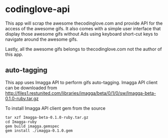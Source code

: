 # codinglove-api

This app will scrap the awesome thecodinglove.com and provide API for the access of the awesome gifs. It also comes with a simple user interface that display those awesome gifs without Ads using keyboard short-cut keys to navigate around the awesome gifs.

Lastly, all the awesome gifs belongs to thecodinglove.com not the author of this app.

## auto-tagging

This app uses Imagga API to perform gifs auto-tagging. Imagga API client can be downloaded from http://files1.restunited.com/libraries/imagga/beta/0/1/0/sw/Imagga-beta-0.1.0-ruby.tar.gz

To install Imagga API client gem from the source
```
tar xzf Imagga-beta-0.1.0-ruby.tar.gz
cd Imagga-ruby
gem build imagga.gemspec
gem install ./imagga-0.1.0.gem
```

